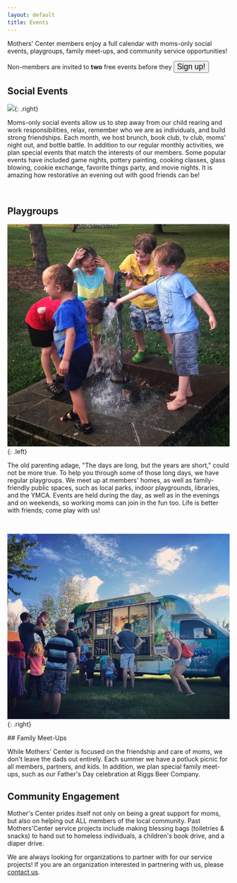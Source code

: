 ```yaml
---
layout: default
title: Events
---
```


Mothers' Center members enjoy a full calendar with moms-only social events,
playgroups, family meet-ups, and community service opportunities!

Non-members are invited to <b>two</b> free events before they
<a href="https://goo.gl/forms/ncpTYh6j67qUXPEG3" style="color: #6257aa;"><button class="highlight" style="font-size: 125%;">Sign up!</button></a>

## Social Events

![](assets/img/movies.jpg){: .right}

Moms-only social events allow us to step away from our child rearing and work
responsibilities, relax, remember who we are as individuals, and build strong
friendships. Each month, we host brunch, book club, tv club, moms' night out,
and bottle battle. In addition to our regular monthly activities, we plan
special events that match the interests of our members. Some popular events
have included game nights, pottery painting, cooking classes, glass blowing,
cookie exchange, favorite things party, and movie nights. It is amazing how
restorative an evening out with good friends can be! 

<div class="clearfix">&nbsp;</div>

## Playgroups

![Playgroups](assets/img/playgroup2.jpg "Play groups"){: .left}

The old parenting adage, "The days are long, but the years are short," could
not be more true. To help you through some of those long days, we have regular
playgroups. We meet up at members' homes, as well as family-friendly public
spaces, such as local parks, indoor playgrounds, libraries, and the YMCA.
Events are held during the day, as well as in the evenings and on weekends, so
working moms can join in the fun too. Life is better with friends; come play
with us!

<div class="clearfix">&nbsp;</div>

<div markdown="1">

![](assets/img/kona_ice2.jpg){: .right}

<div markdown="1">
## Family Meet-Ups

While Mothers' Center is focused on the friendship and care of moms, we don't
leave the dads out entirely. Each summer we have a potluck picnic for all
members, partners, and kids. In addition, we plan special family meet-ups, such
as our Father's Day celebration at Riggs Beer Company.   

## Community Engagement

Mother's Center prides itself not only on being a great support for moms, but
also on helping out ALL members of the local community. Past Mothers'Center
service projects include making blessing bags (toiletries & snacks) to hand out
to homeless individuals, a children's book drive, and a diaper drive. 

We are always looking for organizations to partner with for our service projects! If you are an organization interested in partnering with us, please <a href="mailto:motherscenterchampaign@gmail.com">contact us</a>.

</div>
</div>
